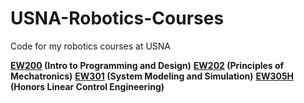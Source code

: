 # USNA-Robotics-Courses
Code for my robotics courses at USNA

**[EW200](https://github.com/bandofpv/USNA-Robotics-Courses/tree/main/EW200) (Intro to Programming and Design)** 
**[EW202](https://github.com/bandofpv/USNA-Robotics-Courses/tree/main/EW202) (Principles of Mechatronics)**
**[EW301](https://github.com/bandofpv/USNA-Robotics-Courses/tree/main/EW301) (System Modeling and Simulation)**
**[EW305H](https://github.com/bandofpv/USNA-Robotics-Courses/tree/main/EW305H) (Honors Linear Control Engineering)**
